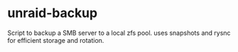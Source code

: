 # unraid-backup
Script to backup a SMB server to a local zfs pool. uses snapshots and rysnc for efficient storage and rotation.
